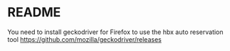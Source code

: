 README
======

You need to install geckodriver for Firefox to use the hbx auto reservation tool
https://github.com/mozilla/geckodriver/releases
